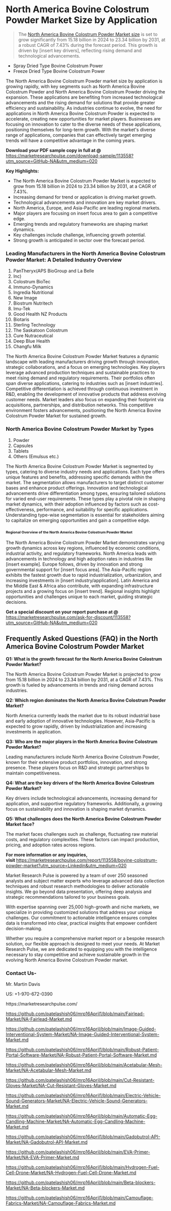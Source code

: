 <h1>North America Bovine Colostrum Powder Market&nbsp;Size by Application</h1><blockquote><p>The <a href="https://marketresearchpulse.com/download-sample/113558?utm_source=GitHub-NA&amp;utm_medium=020">North America Bovine Colostrum Powder Market size</a> is set to grow significantly from 15.18 billion in 2024 to 23.34 billion by 2031, at a robust CAGR of 7.43% during the forecast period. This growth is driven by [insert key drivers], reflecting rising demand and technological advancements.</p></blockquote><ul><li>Spray Dried Type Bovine Colostrum Power <li> Freeze Dried Type Bovine Colostrum Power</li></ul><p>The North America Bovine Colostrum Powder market size by application is growing rapidly, with key segments such as North America Bovine Colostrum Powder and North America Bovine Colostrum Powder driving the expansion. These applications are benefiting from increased technological advancements and the rising demand for solutions that provide greater efficiency and sustainability. As industries continue to evolve, the need for applications in North America Bovine Colostrum Powder is expected to accelerate, creating new opportunities for market players. Businesses are focusing on innovation to cater to the diverse needs of these applications, positioning themselves for long-term growth. With the market's diverse range of applications, companies that can effectively target emerging trends will have a competitive advantage in the coming years.</p><p><strong>Download your PDF sample copy in full at @ </strong><a href="https://marketresearchpulse.com/download-sample/113558?utm_source=GitHub-NA&amp;utm_medium=020">https://marketresearchpulse.com/download-sample/113558?utm_source=GitHub-NA&amp;utm_medium=020</a></p><p><strong>Key Highlights: </strong></p><ul><li>The North America Bovine Colostrum Powder Market is expected to grow from 15.18 billion in 2024 to 23.34 billion by 2031, at a CAGR of 7.43%.</li><li>Increasing demand for trend or application is driving market growth.</li><li>Technological advancements and innovation are key market drivers.</li><li>North America, Europe, and Asia-Pacific are leading regional markets.</li><li>Major players are focusing on insert focus area to gain a competitive edge.</li><li>Emerging trends and regulatory frameworks are shaping market dynamics.</li><li>Key challenges include challenge, influencing growth potential.</li><li>Strong growth is anticipated in sector over the forecast period.</li></ul><h3>Leading Manufacturers in the North America Bovine Colostrum Powder Market: A Detailed Industry Overview</h3><ol><li>PanTheryx(APS BioGroup and La Belle</li><li>Inc)</li><li>Colostrum BioTec</li><li>Immuno-Dynamics</li><li>Ingredia Nutritional</li><li>New Image</li><li>Biostrum Nutritech</li><li>Imu-Tek</li><li>Good Health NZ Products</li><li>Biotaris</li><li>Sterling Technology</li><li>The Saskatoon Colostrum</li><li>Cure Nutraceutical</li><li>Deep Blue Health</li><li>Changfu Milk</li></ol><div class="flex max-w-full flex-col flex-grow"><div class="min-h-8 text-message flex w-full flex-col items-end gap-2 whitespace-normal break-words [.text-message+&amp;]:mt-5" dir="auto" data-message-author-role="assistant" data-message-id="fd8432e4-4910-450d-b182-61b7bfb0a01f" data-message-model-slug="gpt-4o"><div class="flex w-full flex-col gap-1 empty:hidden first:pt-[3px]"><div class="markdown prose w-full break-words dark:prose-invert light"><p>The North America Bovine Colostrum Powder Market features a dynamic landscape with leading manufacturers driving growth through innovation, strategic collaborations, and a focus on emerging technologies. Key players leverage advanced production techniques and sustainable practices to meet rising demand and regulatory requirements. Their portfolios often span diverse applications, catering to industries such as [insert industries]. Competitive differentiation is achieved through continuous investment in R&amp;D, enabling the development of innovative products that address evolving customer needs. Market leaders also focus on expanding their footprint via acquisitions, partnerships, and distribution networks. This competitive environment fosters advancements, positioning the North America Bovine Colostrum Powder Market for sustained growth.</p></div></div></div></div><h3>North America Bovine Colostrum Powder Market by Types</h3><ol><li>Powder <li> Capsules <li> Tablets <li> Others (Emulsus etc.)</li></ol><div class="flex max-w-full flex-col flex-grow"><div class="min-h-8 text-message flex w-full flex-col items-end gap-2 whitespace-normal break-words [.text-message+&amp;]:mt-5" dir="auto" data-message-author-role="assistant" data-message-id="084470be-0bb7-4664-bddf-5156b4f41249" data-message-model-slug="gpt-4o-mini"><div class="flex w-full flex-col gap-1 empty:hidden first:pt-[3px]"><div class="markdown prose w-full break-words dark:prose-invert light"><p>The North America Bovine Colostrum Powder Market is segmented by types, catering to diverse industry needs and applications. Each type offers unique features and benefits, addressing specific demands within the market. The segmentation allows manufacturers to target distinct customer bases and enhance product offerings. Innovation and technological advancements drive differentiation among types, ensuring tailored solutions for varied end-user requirements. These types play a pivotal role in shaping market dynamics, with their adoption influenced by factors such as cost-effectiveness, performance, and suitability for specific applications. Understanding type-wise segmentation is essential for stakeholders aiming to capitalize on emerging opportunities and gain a competitive edge.</p></div></div></div></div><h3><span style="font-size: 11px;">Regional Overview of the North America Bovine Colostrum Powder Market</span></h3><div class="flex max-w-full flex-col flex-grow"><div class="min-h-8 text-message flex w-full flex-col items-end gap-2 whitespace-normal break-words [.text-message+&amp;]:mt-5" dir="auto" data-message-author-role="assistant" data-message-id="e9038762-ce64-4e30-91c9-9bd413514231" data-message-model-slug="gpt-4o-mini"><div class="flex w-full flex-col gap-1 empty:hidden first:pt-[3px]"><div class="markdown prose w-full break-words dark:prose-invert light"><p>The North America Bovine Colostrum Powder Market demonstrates varying growth dynamics across key regions, influenced by economic conditions, industrial activity, and regulatory frameworks. North America leads with advancements in technology and high adoption rates in industries like [insert example]. Europe follows, driven by innovation and strong governmental support for [insert focus area]. The Asia-Pacific region exhibits the fastest growth due to rapid industrialization, urbanization, and increasing investments in [insert industry/application]. Latin America and the Middle East &amp; Africa also contribute, with expanding infrastructure projects and a growing focus on [insert trend]. Regional insights highlight opportunities and challenges unique to each market, guiding strategic decisions.</p></div></div></div></div><p><strong>Get a special discount on your report purchase at @ </strong><a href="https://marketresearchpulse.com/ask-for-discount/113558?utm_source=GitHub-NA&amp;utm_medium=020">https://marketresearchpulse.com/ask-for-discount/113558?utm_source=GitHub-NA&amp;utm_medium=020</a></p><h2>Frequently Asked Questions (FAQ) in the North America Bovine Colostrum Powder Market</h2><p><strong>Q1: What is the growth forecast for the North America Bovine Colostrum Powder Market?</strong></p><p>The North America Bovine Colostrum Powder Market is projected to grow from 15.18 billion in 2024 to 23.34 billion by 2031, at a CAGR of 7.43%. This growth is fueled by advancements in trends and rising demand across industries.</p><p><strong>Q2: Which region dominates the North America Bovine Colostrum Powder Market?</strong></p><p>North America currently leads the market due to its robust industrial base and early adoption of innovative technologies. However, Asia-Pacific is expected to grow rapidly, driven by industrialization and increasing investments in application.</p><p><strong>Q3: Who are the major players in the North America Bovine Colostrum Powder Market?</strong></p><p>Leading manufacturers include North America Bovine Colostrum Powder, known for their extensive product portfolios, innovation, and strong presence. These players focus on R&amp;D and strategic partnerships to maintain competitiveness.</p><p><strong>Q4: What are the key drivers of the North America Bovine Colostrum Powder Market?</strong></p><p>Key drivers include technological advancements, increasing demand for application, and supportive regulatory frameworks. Additionally, a growing focus on sustainability and innovation is shaping market dynamics.</p><p><strong>Q5: What challenges does the North America Bovine Colostrum Powder Market face?</strong></p><p>The market faces challenges such as challenge, fluctuating raw material costs, and regulatory complexities. These factors can impact production, pricing, and adoption rates across regions.</p><p><strong>For more information or any inquiries, visit&nbsp;</strong><a href="https://marketresearchpulse.com/report/113558/bovine-colostrum-powder-market?utm_source=Linkedin&utm_medium=020">https://marketresearchpulse.com/report/113558/bovine-colostrum-powder-market?utm_source=Linkedin&utm_medium=020</a></p><p>Market Research Pulse is powered by a team of over 250 seasoned analysts and subject matter experts who leverage advanced data collection techniques and robust research methodologies to deliver actionable insights. We go beyond data presentation, offering deep analysis and strategic recommendations tailored to your business goals.</p><p>With expertise spanning over 25,000 high-growth and niche markets, we specialize in providing customized solutions that address your unique challenges. Our commitment to actionable intelligence ensures complex data is transformed into clear, practical insights that empower confident decision-making.</p><p>Whether you require a comprehensive market report or a bespoke research solution, our flexible approach is designed to meet your needs. At Market Research Pulse, we are dedicated to equipping you with the intelligence necessary to stay competitive and achieve sustainable growth in the evolving North America Bovine Colostrum Powder market.</p><h3><strong>Contact Us-</strong></h3><p>Mr. Martin Davis</p><p>US: +1-970-672-0390</p><p>https://marketresearchpulse.com/</p><p><a href="https://github.com/patelashish06/mrp16April1/blob/main/Fairlead-Market/NA-Fairlead-Market.md">https://github.com/patelashish06/mrp16April1/blob/main/Fairlead-Market/NA-Fairlead-Market.md</a></p><p><a href="https://github.com/patelashish06/mrp16April/blob/main/Image-Guided-Interventional-System-Market/NA-Image-Guided-Interventional-System-Market.md">https://github.com/patelashish06/mrp16April/blob/main/Image-Guided-Interventional-System-Market/NA-Image-Guided-Interventional-System-Market.md</a></p><p><a href="https://github.com/patelashish06/mrp16April1/blob/main/Robust-Patient-Portal-Software-Market/NA-Robust-Patient-Portal-Software-Market.md">https://github.com/patelashish06/mrp16April1/blob/main/Robust-Patient-Portal-Software-Market/NA-Robust-Patient-Portal-Software-Market.md</a></p><p><a href="https://github.com/patelashish06/mrp16April/blob/main/Acetabular-Mesh-Market/NA-Acetabular-Mesh-Market.md">https://github.com/patelashish06/mrp16April/blob/main/Acetabular-Mesh-Market/NA-Acetabular-Mesh-Market.md</a></p><p><a href="https://github.com/patelashish06/mrp16April/blob/main/Cut-Resistant-Gloves-Market/NA-Cut-Resistant-Gloves-Market.md">https://github.com/patelashish06/mrp16April/blob/main/Cut-Resistant-Gloves-Market/NA-Cut-Resistant-Gloves-Market.md</a></p><p><a href="https://github.com/patelashish06/mrp16April1/blob/main/Electric-Vehicle-Sound-Generators-Market/NA-Electric-Vehicle-Sound-Generators-Market.md">https://github.com/patelashish06/mrp16April1/blob/main/Electric-Vehicle-Sound-Generators-Market/NA-Electric-Vehicle-Sound-Generators-Market.md</a></p><p><a href="https://github.com/patelashish06/mrp16April/blob/main/Automatic-Egg-Candling-Machine-Market/NA-Automatic-Egg-Candling-Machine-Market.md">https://github.com/patelashish06/mrp16April/blob/main/Automatic-Egg-Candling-Machine-Market/NA-Automatic-Egg-Candling-Machine-Market.md</a></p><p><a href="https://github.com/patelashish06/mrp16April1/blob/main/Gadobutrol-API-Market/NA-Gadobutrol-API-Market.md">https://github.com/patelashish06/mrp16April1/blob/main/Gadobutrol-API-Market/NA-Gadobutrol-API-Market.md</a></p><p><a href="https://github.com/patelashish06/mrp16April/blob/main/EVA-Primer-Market/NA-EVA-Primer-Market.md">https://github.com/patelashish06/mrp16April/blob/main/EVA-Primer-Market/NA-EVA-Primer-Market.md</a></p><p><a href="https://github.com/patelashish06/mrp16April1/blob/main/Hydrogen-Fuel-Cell-Drone-Market/NA-Hydrogen-Fuel-Cell-Drone-Market.md">https://github.com/patelashish06/mrp16April1/blob/main/Hydrogen-Fuel-Cell-Drone-Market/NA-Hydrogen-Fuel-Cell-Drone-Market.md</a></p><p><a href="https://github.com/patelashish06/mrp16April/blob/main/Beta-blockers-Market/NA-Beta-blockers-Market.md">https://github.com/patelashish06/mrp16April/blob/main/Beta-blockers-Market/NA-Beta-blockers-Market.md</a></p><p><a href="https://github.com/patelashish06/mrp16April1/blob/main/Camouflage-Fabrics-Market/NA-Camouflage-Fabrics-Market.md">https://github.com/patelashish06/mrp16April1/blob/main/Camouflage-Fabrics-Market/NA-Camouflage-Fabrics-Market.md</a></p>